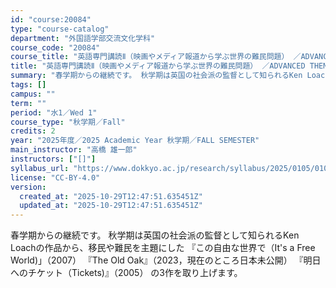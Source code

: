 ```yaml
---
id: "course:20084"
type: "course-catalog"
department: "外国語学部交流文化学科"
course_code: "20084"
course_title: "英語専門講読Ⅱ（映画やメディア報道から学ぶ世界の難民問題） ／ADVANCED THEMATIC READING II"
title: "英語専門講読Ⅱ（映画やメディア報道から学ぶ世界の難民問題） ／ADVANCED THEMATIC READING II"
summary: "春学期からの継続です。 秋学期は英国の社会派の監督として知られるKen Loachの作品から、移民や難民を主題にした 『この自由な世界で（It's a Free World)」（2007） 『The Old Oak』（2023，現在のところ…"
tags: []
campus: ""
term: ""
period: "水1／Wed 1"
course_type: "秋学期／Fall"
credits: 2
year: "2025年度／2025 Academic Year 秋学期／FALL SEMESTER"
main_instructor: "高橋 雄一郎"
instructors: ["[]"]
syllabus_url: "https://www.dokkyo.ac.jp/research/syllabus/2025/0105/0105_20084_ja_JP.html"
license: "CC-BY-4.0"
version:
  created_at: "2025-10-29T12:47:51.635451Z"
  updated_at: "2025-10-29T12:47:51.635451Z"
---
```

春学期からの継続です。 秋学期は英国の社会派の監督として知られるKen Loachの作品から、移民や難民を主題にした 『この自由な世界で（It's a Free World)」（2007） 『The Old Oak』（2023，現在のところ日本未公開） 『明日へのチケット（Tickets)』（2005） の3作を取り上げます。
